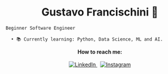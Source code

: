 <h1 align="center"> Gustavo Francischini 🌱 </h1>

    Beginner Software Engineer
    
      • 📚 Currently learning: Python, Data Science, ML and AI.

<p align="center">
  <strong>How to reach me:</strong><br>
    <br>
  <a href="https://www.linkedin.com/in/gustavo-francischini/">
    <img src="https://img.shields.io/badge/LinkedIn-0077B5?style=for-the-badge&logo=linkedin&logoColor=white" alt="LinkedIn">
  </a>&nbsp;
  <a href="https://www.instagram.com/gfrancischini_/">
    <img src="https://img.shields.io/badge/Instagram-E4405F?style=for-the-badge&logo=instagram&logoColor=white" alt="Instagram">
  </a>
</p>

